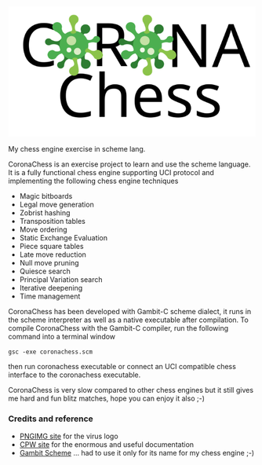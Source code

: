 ![CoronaChess](https://raw.githubusercontent.com/pmon/coronachess/master/coronachess-logo.svg)

My chess engine exercise in scheme lang.


CoronaChess is an exercise project to learn and use the scheme language. It is a fully functional chess engine supporting UCI protocol and implementing the following chess engine techniques
* Magic bitboards
* Legal move generation
* Zobrist hashing
* Transposition tables
* Move ordering
* Static Exchange Evaluation
* Piece square tables
* Late move reduction
* Null move pruning
* Quiesce search
* Principal Variation search
* Iterative deepening
* Time management

CoronaChess has been developed with Gambit-C scheme dialect, it runs in the scheme interpreter as well as a native executable after compilation.
To compile CoronaChess with the Gambit-C compiler, run the following command into a terminal window
```
gsc -exe coronachess.scm
```
then run coronachess executable or connect an UCI compatible chess interface to the coronachess executable.

CoronaChess is very slow compared to other chess engines but it still gives me hard and fun blitz matches, hope you can enjoy it also ;-)

### Credits and reference
- [PNGIMG site](https://pngimg.com) for the virus logo
- [CPW site](https://www.chessprogramming.org/Main_Page) for the enormous and useful documentation
- [Gambit Scheme](http://www.gambitscheme.org/wiki/index.php/Main_Page) ... had to use it only for its name for my chess engine ;-)
